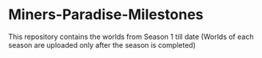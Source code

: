 # Miners-Paradise-Milestones
This repository contains the worlds from Season 1 till date (Worlds of each season are uploaded only after the season is completed)
